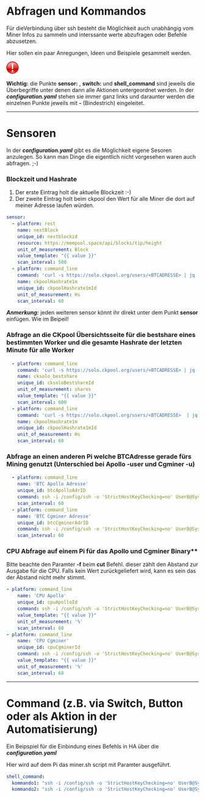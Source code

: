 
# Abfragen und Kommandos
Für dieVerbindung über ssh besteht die Möglichkeit auch unabhängig vom Miner Infos zu sammeln und interssante werte abzufragen oder Befehle abzusetzen.

Hier sollen ein paar Anregungen, Ideen und Beispiele gesammelt werden.

<img src="Images/important.png" width="32px" >

**Wichtig:** die Punkte **sensor:** , **switch:** und **shell_command** sind jeweils die Überbegriffe unter denen dann alle Aktionen untergeordnet werden. In der ***configuration.yaml*** stehen sie immer ganz links und daraunter werden die einzelnen Punkte jeweils mit **-** (Bindestrich) eingeleitet.

---

# Sensoren
In der ***configuration.yaml*** gibt es die Möglichkeit eigene Sesoren anzulegen. So kann man Dinge die eigentlich nicht vorgesehen waren auch abfragen. ;-)

### Blockzeit und Hashrate ###

1. Der erste Eintrag holt die aktuelle Blockzeit :-)
2. Der zweite Eintrag holt beim ckpool den Wert für alle Miner die dort auf meiner Adresse laufen würden.
```yaml
sensor:
  - platform: rest
    name: nextBlock
    unique_id: nextblockid
    resource: https://mempool.space/api/blocks/tip/height
    unit_of_measurement: Block
    value_template: "{{ value }}"
    scan_interval: 500
  - platform: command_line
    command: 'curl -s https://solo.ckpool.org/users/<BTCADRESSE> | jq -r ''.["hashrate1m"]'''
    name: ckpoolHashrate1m
    unique_id: ckpoolHashrate1mId
    unit_of_measurement: Hs
    scan_interval: 60
```
***Anmerkung:*** jeden weiteren sensor könnt ihr direkt unter dem Punkt **sensor** einfügen. Wie im Beipeil!


### Abfrage an die CKpool Übersichtsseite für die bestshare eines bestimmten Worker und die gesamte Hashrate der letzten Minute für alle Worker
```yaml
  - platform: command_line
    command: 'curl -s https://solo.ckpool.org/users/<BTCADRESSE> | jq -r ''.["worker"][0]["bestshare"]'''
    name: cksolo_bestshare
    unique_id: cksoloBestshareId
    unit_of_measurement: shares
    value_template: "{{ value }}"
    scan_interval: 600
  - platform: command_line
    command: 'curl -s https://solo.ckpool.org/users/<BTCADRESSE>  | jq -r ''.["hashrate1m"]'''
    name: ckpoolHashrate1m
    unique_id: ckpoolHashrate1mId
    unit_of_measurement: Hs
    scan_interval: 60
```

### Abfrage an einen anderen Pi welche BTCAdresse gerade fürs Mining genutzt (Unterschied bei Apollo -user und Cgminer -u)
```yaml
  - platform: command_line
    name: 'BTC Apollo Adresse'
    unique_id: btcApolloAdrID
    command: ssh -i /config/ssh -o 'StrictHostKeyChecking=no' UserB@SystemB ps -ef | grep SCREEN | sed 's/^.*-user//g;s/-p.*$//g'
    scan_interval: 60
  - platform: command_line
    name: 'BTC Cgminer Adresse'
    unique_id: btcCgminerAdrID
    command: ssh -i /config/ssh -o 'StrictHostKeyChecking=no' UserB@SystemB ps -ef | grep SCREEN | sed 's/^.*-u//g;s/-p.*$//g'
    scan_interval: 60
```

### CPU Abfrage auf einem Pi für das Apollo und Cgminer Binary**
Bitte beachte den Paramter **-f** beim **cut** Befehl. dieser zählt den Abstand zur Ausgabe für die CPU. Falls kein Wert zurückgeliefert wird, kann es sein das der Abstand nicht mehr stimmt.

```yaml
- platform: command_line
    name: 'CPU Apollo'
    unique_id: cpuApolloId
    command: ssh -i /config/ssh -o 'StrictHostKeyChecking=no' UserB@SystemB top -bn 1 | grep apollo | cut -d' ' -f25
    value_template: "{{ value }}"
    unit_of_measurement: '%'
    scan_interval: 60
- platform: command_line
    name: 'CPU Cgminer'
    unique_id: cpuCgminerId
    command: ssh -i /config/ssh -o 'StrictHostKeyChecking=no' UserB@SystemB top -bn 1 | grep cgminer | cut -d' ' -f22
    value_template: "{{ value }}"
    unit_of_measurement: '%'
    scan_interval: 60
```


---



# Command (z.B. via Switch, Button oder als Aktion in der Automatisierung)

Ein Beipspiel für die Einbindung eines Befehls in HA über die ***configuration.yaml***

Hier wird auf dem Pi das miner.sh script mit Paramter ausgeführt.
```yaml
shell_command:
  kommando1: "ssh -i /config/ssh -o 'StrictHostKeyChecking=no' UserB@SystemB bash /home/miner.sh Miner01"
  kommando2: "ssh -i /config/ssh -o 'StrictHostKeyChecking=no' UserB@SystemB bash /home/miner.sh stop"
```

